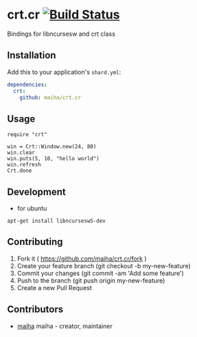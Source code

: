 # crt.cr [![Build Status](https://travis-ci.org/maiha/crt.cr.svg?branch=travis)](https://travis-ci.org/maiha/crt.cr)

Bindings for libncursesw and crt class

## Installation


Add this to your application's `shard.yml`:

```yaml
dependencies:
  crt:
    github: maiha/crt.cr
```


## Usage


```crystal
require "crt"

win = Crt::Window.new(24, 80)
win.clear
win.puts(5, 10, "hello world")
win.refresh
Crt.done
```


## Development

- for ubuntu

```shell
apt-get install libncursesw5-dev
```

## Contributing

1. Fork it ( https://github.com/maiha/crt.cr/fork )
2. Create your feature branch (git checkout -b my-new-feature)
3. Commit your changes (git commit -am 'Add some feature')
4. Push to the branch (git push origin my-new-feature)
5. Create a new Pull Request

## Contributors

- [maiha](https://github.com/maiha) maiha - creator, maintainer
